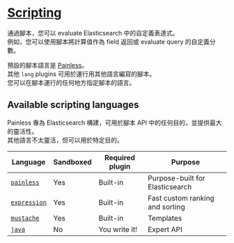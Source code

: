 # [Scripting](https://www.elastic.co/guide/en/elasticsearch/reference/current/modules-scripting.html)

通過腳本，您可以 evaluate Elasticsearch 中的自定義表達式。  
例如，您可以使用腳本將計算值作為 field 返回或 evaluate query 的自定義分數。

預設的腳本語言是 [Painless](https://www.elastic.co/guide/en/elasticsearch/reference/current/modules-scripting-painless.html)。  
其他 `lang` plugins 可用於運行用其他語言編寫的腳本。  
您可以在腳本運行的任何地方指定腳本的語言。

## Available scripting languages

Painless 專為 Elasticsearch 構建，可用於腳本 API 中的任何目的，並提供最大的靈活性。  
其他語言不太靈活，但可以用於特定目的。

| Language | Sandboxed | Required plugin | Purpose |
| -------- | --------- | --------------- | ------- |
| [`painless`](https://www.elastic.co/guide/en/elasticsearch/reference/current/modules-scripting-painless.html) | Yes | Built-in | Purpose-built for Elasticsearch |
| [`expression`](https://www.elastic.co/guide/en/elasticsearch/reference/current/modules-scripting-expression.html) | Yes | Built-in | Fast custom ranking and sorting |
| [`mustache`](https://www.elastic.co/guide/en/elasticsearch/reference/current/search-template.html) | Yes | Built-in | Templates |
| [`java`](https://www.elastic.co/guide/en/elasticsearch/reference/current/modules-scripting-engine.html) | No | You write it! | Expert API |
